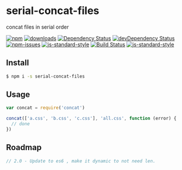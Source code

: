 # serial-concat-files
concat files in serial order

[![npm][npm-image]][npm-url]
[![downloads][downloads-image]][downloads-url]
[![Dependency Status](https://david-dm.org/greenpioneersolutions/serial-concat-files.svg)](https://david-dm.org/greenpioneersolutions/serial-concat-files)
[![devDependency Status](https://david-dm.org/greenpioneersolutions/serial-concat-files/dev-status.svg)](https://david-dm.org/greenpioneersolutions/serial-concat-files#info=devDependencies)
[![npm-issues](https://img.shields.io/github/issues/greenpioneersolutions/serial-concat-files.svg)](https://github.com/greenpioneersolutions/serial-concat-files/issues)
[![js-standard-style](https://img.shields.io/badge/code%20style-standard-brightgreen.svg)](http://standardjs.com/)
[![Build Status](https://travis-ci.org/greenpioneersolutions/serial-concat-files.svg?branch=master)](https://travis-ci.org/greenpioneersolutions/serial-concat-files)
[![js-standard-style](https://nodei.co/npm/serial-concat-files.png?downloads=true&downloadRank=true&stars=true)](https://nodei.co/npm/serial-concat-files.png?downloads=true&downloadRank=true&stars=true)

[npm-image]: https://img.shields.io/npm/v/serial-concat-files.svg?style=flat
[npm-url]: https://npmjs.org/package/serial-concat-files
[downloads-image]: https://img.shields.io/npm/dm/serial-concat-files.svg?style=flat
[downloads-url]: https://npmjs.org/package/serial-concat-files


## Install

```bash
$ npm i -s serial-concat-files
```

## Usage

```js
var concat = require('concat')

concat(['a.css', 'b.css', 'c.css'], 'all.css', function (error) {
  // done
})
```

## Roadmap

```javascript
// 2.0 - Update to es6 , make it dynamic to not need len.
```
